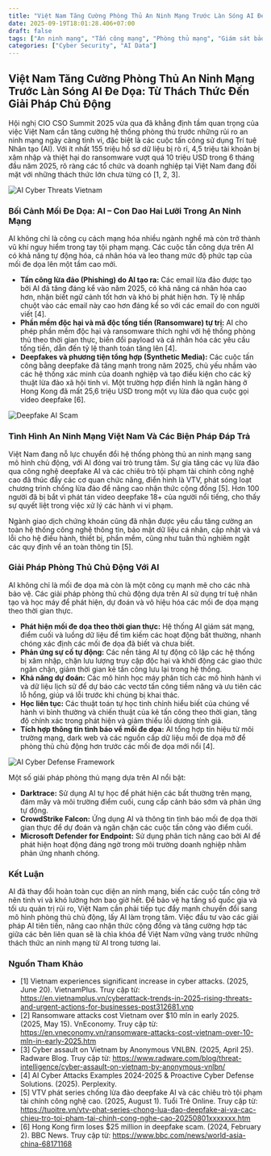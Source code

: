 ```yaml
---
title: "Việt Nam Tăng Cường Phòng Thủ An Ninh Mạng Trước Làn Sóng AI Đe Dọa: Từ Thách Thức Đến Giải Pháp Chủ Động"
date: 2025-09-19T18:01:28.406+07:00
draft: false
tags: ["An ninh mạng", "Tấn công mạng", "Phòng thủ mạng", "Giám sát bảo mật", "Threat Intelligence", "Malware", "Ransomware", "Phishing", "Trí tuệ nhân tạo", "Học máy"]
categories: ["Cyber Security", "AI Data"]
---
```


## Việt Nam Tăng Cường Phòng Thủ An Ninh Mạng Trước Làn Sóng AI Đe Dọa: Từ Thách Thức Đến Giải Pháp Chủ Động

Hội nghị CIO CSO Summit 2025 vừa qua đã khẳng định tầm quan trọng của việc Việt Nam cần tăng cường hệ thống phòng thủ trước những rủi ro an ninh mạng ngày càng tinh vi, đặc biệt là các cuộc tấn công sử dụng Trí tuệ Nhân tạo (AI). Với ít nhất 155 triệu hồ sơ dữ liệu bị rò rỉ, 4,5 triệu tài khoản bị xâm nhập và thiệt hại do ransomware vượt quá 10 triệu USD trong 6 tháng đầu năm 2025, rõ ràng các tổ chức và doanh nghiệp tại Việt Nam đang đối mặt với những thách thức lớn chưa từng có [1, 2, 3].

![AI Cyber Threats Vietnam](cac-moi-de-doa-an-ninh-mang-hau-thuan-boi-ai-gia-tang-tai-viet-nam.jpg)

### Bối Cảnh Mối Đe Dọa: AI – Con Dao Hai Lưỡi Trong An Ninh Mạng

AI không chỉ là công cụ cách mạng hóa nhiều ngành nghề mà còn trở thành vũ khí nguy hiểm trong tay tội phạm mạng. Các cuộc tấn công dựa trên AI có khả năng tự động hóa, cá nhân hóa và leo thang mức độ phức tạp của mối đe dọa lên một tầm cao mới.

*   **Tấn công lừa đảo (Phishing) do AI tạo ra:** Các email lừa đảo được tạo bởi AI đã tăng đáng kể vào năm 2025, có khả năng cá nhân hóa cao hơn, nhận biết ngữ cảnh tốt hơn và khó bị phát hiện hơn. Tỷ lệ nhấp chuột vào các email này cao hơn đáng kể so với các email do con người viết [4].
*   **Phần mềm độc hại và mã độc tống tiền (Ransomware) tự trị:** AI cho phép phần mềm độc hại và ransomware thích nghi với hệ thống phòng thủ theo thời gian thực, biến đổi payload và cá nhân hóa các yêu cầu tống tiền, dẫn đến tỷ lệ thanh toán tăng lên [4].
*   **Deepfakes và phương tiện tổng hợp (Synthetic Media):** Các cuộc tấn công bằng deepfake đã tăng mạnh trong năm 2025, chủ yếu nhắm vào các hệ thống xác minh của doanh nghiệp và tạo điều kiện cho các kỹ thuật lừa đảo xã hội tinh vi. Một trường hợp điển hình là ngân hàng ở Hong Kong đã mất 25,6 triệu USD trong một vụ lừa đảo qua cuộc gọi video deepfake [6].

![Deepfake AI Scam](deepfake-ai-scam.jpg)

### Tình Hình An Ninh Mạng Việt Nam Và Các Biện Pháp Đáp Trả

Việt Nam đang nỗ lực chuyển đổi hệ thống phòng thủ an ninh mạng sang mô hình chủ động, với AI đóng vai trò trung tâm. Sự gia tăng các vụ lừa đảo qua công nghệ deepfake AI và các chiêu trò tội phạm tài chính công nghệ cao đã thúc đẩy các cơ quan chức năng, điển hình là VTV, phát sóng loạt chương trình chống lừa đảo để nâng cao nhận thức cộng đồng [5]. Hơn 100 người đã bị bắt vì phát tán video deepfake 18+ của người nổi tiếng, cho thấy sự quyết liệt trong việc xử lý các hành vi vi phạm.

Ngành giao dịch chứng khoán cũng đã nhận được yêu cầu tăng cường an toàn hệ thống công nghệ thông tin, bảo mật dữ liệu cá nhân, cập nhật và vá lỗi cho hệ điều hành, thiết bị, phần mềm, cũng như tuân thủ nghiêm ngặt các quy định về an toàn thông tin [5].

### Giải Pháp Phòng Thủ Chủ Động Với AI

AI không chỉ là mối đe dọa mà còn là một công cụ mạnh mẽ cho các nhà bảo vệ. Các giải pháp phòng thủ chủ động dựa trên AI sử dụng trí tuệ nhân tạo và học máy để phát hiện, dự đoán và vô hiệu hóa các mối đe dọa mạng theo thời gian thực.

*   **Phát hiện mối đe dọa theo thời gian thực:** Hệ thống AI giám sát mạng, điểm cuối và luồng dữ liệu để tìm kiếm các hoạt động bất thường, nhanh chóng xác định các mối đe dọa đã biết và chưa biết.
*   **Phản ứng sự cố tự động:** Các nền tảng AI tự động cô lập các hệ thống bị xâm nhập, chặn lưu lượng truy cập độc hại và khởi động các giao thức ngăn chặn, giảm thời gian kẻ tấn công lưu lại trong hệ thống.
*   **Khả năng dự đoán:** Các mô hình học máy phân tích các mô hình hành vi và dữ liệu lịch sử để dự báo các vectơ tấn công tiềm năng và ưu tiên các lỗ hổng, giúp vá lỗi trước khi chúng bị khai thác.
*   **Học liên tục:** Các thuật toán tự học tinh chỉnh hiểu biết của chúng về hành vi bình thường và chiến thuật của kẻ tấn công theo thời gian, tăng độ chính xác trong phát hiện và giảm thiểu lỗi dương tính giả.
*   **Tích hợp thông tin tình báo về mối đe dọa:** AI tổng hợp tín hiệu từ môi trường mạng, dark web và các nguồn cấp dữ liệu mối đe dọa mở để phòng thủ chủ động hơn trước các mối đe dọa mới nổi [4].

![AI Cyber Defense Framework](ai-cyber-defense-framework.jpg)

Một số giải pháp phòng thủ mạng dựa trên AI nổi bật:

*   **Darktrace:** Sử dụng AI tự học để phát hiện các bất thường trên mạng, đám mây và môi trường điểm cuối, cung cấp cảnh báo sớm và phản ứng tự động.
*   **CrowdStrike Falcon:** Ứng dụng AI và thông tin tình báo mối đe dọa thời gian thực để dự đoán và ngăn chặn các cuộc tấn công vào điểm cuối.
*   **Microsoft Defender for Endpoint:** Sử dụng phân tích nâng cao bởi AI để phát hiện hoạt động đáng ngờ trong môi trường doanh nghiệp nhằm phản ứng nhanh chóng.

### Kết Luận

AI đã thay đổi hoàn toàn cục diện an ninh mạng, biến các cuộc tấn công trở nên tinh vi và khó lường hơn bao giờ hết. Để bảo vệ hạ tầng số quốc gia và tối ưu quản trị rủi ro, Việt Nam cần phải tiếp tục đẩy mạnh chuyển đổi sang mô hình phòng thủ chủ động, lấy AI làm trọng tâm. Việc đầu tư vào các giải pháp AI tiên tiến, nâng cao nhận thức cộng đồng và tăng cường hợp tác giữa các bên liên quan sẽ là chìa khóa để Việt Nam vững vàng trước những thách thức an ninh mạng từ AI trong tương lai.

### Nguồn Tham Khảo

*   [1] Vietnam experiences significant increase in cyber attacks. (2025, June 20). VietnamPlus. Truy cập từ: https://en.vietnamplus.vn/cyberattack-trends-in-2025-rising-threats-and-urgent-actions-for-businesses-post312681.vnp
*   [2] Ransomware attacks cost Vietnam over $10 mln in early 2025. (2025, May 15). VnEconomy. Truy cập từ: https://en.vneconomy.vn/ransomware-attacks-cost-vietnam-over-10-mln-in-early-2025.htm
*   [3] Cyber assault on Vietnam by Anonymous VNLBN. (2025, April 25). Radware Blog. Truy cập từ: https://www.radware.com/blog/threat-intelligence/cyber-assault-on-vietnam-by-anonymous-vnlbn/
*   [4] AI Cyber Attacks Examples 2024-2025 & Proactive Cyber Defense Solutions. (2025). Perplexity.
*   [5] VTV phát series chống lừa đảo deepfake AI và các chiêu trò tội phạm tài chính công nghệ cao. (2025, August 1). Tuổi Trẻ Online. Truy cập từ: https://tuoitre.vn/vtv-phat-series-chong-lua-dao-deepfake-ai-va-cac-chieu-tro-toi-pham-tai-chinh-cong-nghe-cao-20250801xxxxxxx.htm
*   [6] Hong Kong firm loses $25 million in deepfake scam. (2024, February 2). BBC News. Truy cập từ: https://www.bbc.com/news/world-asia-china-68171168